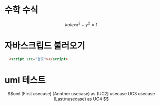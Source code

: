 # 수학 수식
$$katex
x^2 + y^2 = 1
$$

# 자바스크립드 불러오기
```html
  <script src="경로"></script>
  ```
 # uml 테스트
  $$uml
  (First usecase)
  (Another usecase) as (UC2)
  usecase UC3
  usecase (Last\nusecase) as UC4
  $$